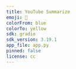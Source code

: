 ```yaml
---
title: YouTube Summarize
emoji: 👀
colorFrom: blue
colorTo: yellow
sdk: gradio
sdk_version: 3.19.1
app_file: app.py
pinned: false
license: cc
---
```

